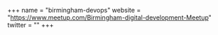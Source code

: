 +++
name = "birmingham-devops"
website = "https://www.meetup.com/Birmingham-digital-development-Meetup"
twitter = ""
+++